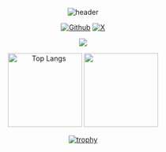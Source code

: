 <div align="center">

  ![header](https://capsule-render.vercel.app/api?type=waving&color=gradient&text=ytaros&fontSize=40&fontAlignY=40&height=250)

  [![Github](https://img.shields.io/badge/--FFFFFF?style=social&logo=github&label=Follow%20ytaros)](https://github.com/ytaros)
  [![X](https://img.shields.io/badge/--FFFFFF?style=social&logo=X&label=Follow%20@huhn84u8)]([https://twitter.com/Daidai_0921](https://twitter.com/huhn84u8)https://twitter.com/huhn84u8)
  
  ![](https://github-profile-summary-cards.vercel.app/api/cards/profile-details?username=ytaros&theme=nord_dark)
  
  <p>
    <img alt="Top Langs" height="150px" src="https://github-readme-stats.vercel.app/api/top-langs/?username=ytaros&layout=compact&count_private=true&show_icons=true&theme=tokyonight" /> 
    <img height="150px" src="https://github-readme-stats.vercel.app/api?username=ytaros&show_icons=true&count_private=true&hide_border=true&theme=synthwave" />
  </p>
  
  [![trophy](https://github-profile-trophy.vercel.app/?username=ytaros&theme=nord)](https://github.com/ytaros/github-profile-trophy)
</div>
